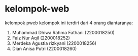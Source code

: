 # kelompok-web
kelompok pweb
kelompok ini terdiri dari 4 orang diantaranya: 
1. Muhammad Dhiwa Rahma Fathani 
(2200018250)
2. Faiz Nur Aqil (2200018252)
3. Merdeka Agustia rizkyani (2200018256)
4. Dian Anisa Putri (2200018260)
